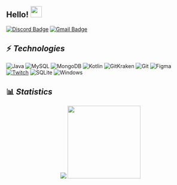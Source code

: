 


## Hello! <img src="https://raw.githubusercontent.com/aemmadi/aemmadi/master/wave.gif" width="30px">



[![Discord Badge](https://img.shields.io/badge/-Discord-000?style=for-the-badge&square&logo=Discord&logoColor=white)](Async#4280) [![Gmail Badge](https://img.shields.io/badge/-dev.asyncy@gmail.com-c14438?style=for-the-badge&square&logo=Gmail&logoColor=white&link=mailto:dev.asyncy@gmail.com)](mailto:dev.asyncy@gmail.com)

## ⚡ *Technologies*
![Java](https://img.shields.io/badge/-Java-f55442?style=for-the-badge&logo=java) ![MySQL](https://img.shields.io/badge/-MySQL-5677d1?style=for-the-badge&logo=mysql&logoColor=fff) ![MongoDB](https://img.shields.io/badge/-MongoDB-black?style=for-the-badge&logo=mongodb) ![Kotlin](https://img.shields.io/badge/-Kotlin-bd931c?style=for-the-badge&logo=kotlin) ![GitKraken](https://img.shields.io/badge/-GitKraken-12443f?style=for-the-badge&logo=gitkraken) ![Git](https://img.shields.io/badge/-Git-%23F05032?style=for-the-badge&logo=git&logoColor=%23ffffff) ![Figma](https://img.shields.io/badge/-Figma-3bbf8f?style=for-the-badge&logo=figma&logoColor=%23ffffff)  [![Twitch](https://img.shields.io/badge/-Twitch-6441A4?style=for-the-badge&logo=twitch&link=twitch.com/asyncy&logoColor=%23ffffff)](https://www.twitch.tv/asynccy) ![SQLite](https://img.shields.io/badge/-SQLite-4287f5?style=for-the-badge&logo=sqlite&logoColor=23ffffff) ![Windows](https://img.shields.io/badge/-Windows-00A4EF?style=for-the-badge&logo=windows&logoColor=23ffffff)

## 📊 ***Statistics***

<p align="center">
  <img src="https://github-readme-stats.vercel.app/api?username=asynccc&show_icons=true&theme=radical">
  <img src="https://github-readme-stats.vercel.app/api/top-langs/?username=asynccc&show_icons=true&theme=radical" height="195px">
</p>
